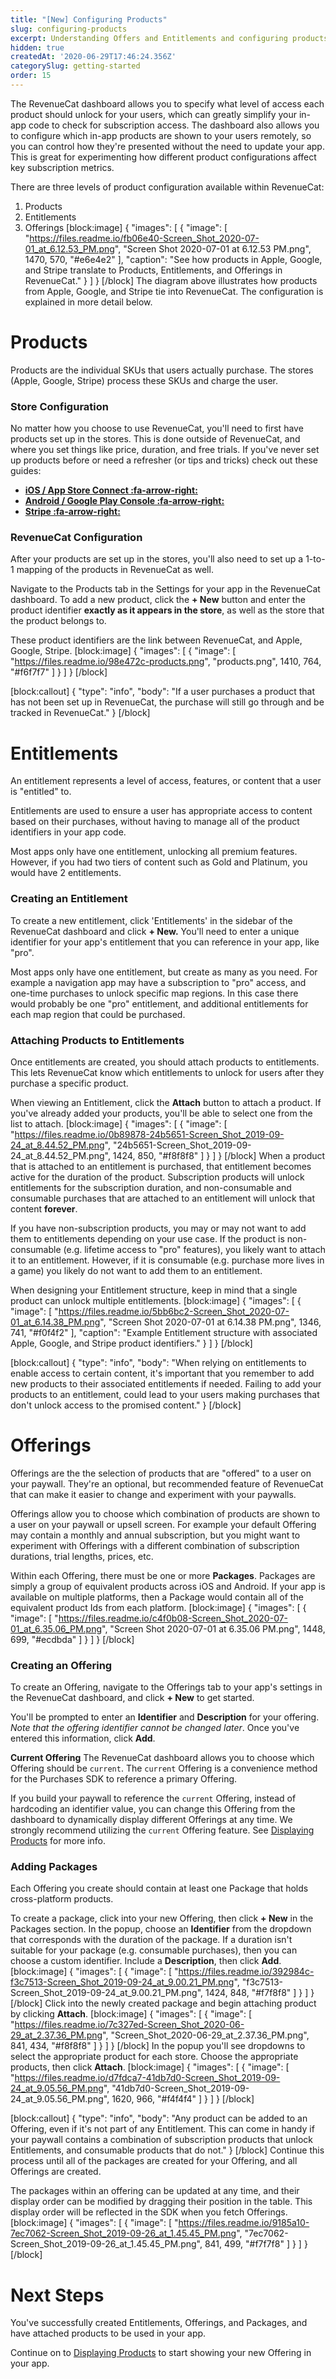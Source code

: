```yaml
---
title: "[New] Configuring Products"
slug: configuring-products
excerpt: Understanding Offers and Entitlements and configuring products with RevenueCat
hidden: true
createdAt: '2020-06-29T17:46:24.356Z'
categorySlug: getting-started
order: 15
---
```

The RevenueCat dashboard allows you to specify what level of access each product should unlock for your users, which can greatly simplify your in-app code to check for subscription access. The dashboard also allows you to configure which in-app products are shown to your users remotely, so you can control how they're presented without the need to update your app. This is great for experimenting how different product configurations affect key subscription metrics.

There are three levels of product configuration available within RevenueCat:
  1.  Products
  2. Entitlements
  3. Offerings
[block:image]
{
  "images": [
    {
      "image": [
        "https://files.readme.io/fb06e40-Screen_Shot_2020-07-01_at_6.12.53_PM.png",
        "Screen Shot 2020-07-01 at 6.12.53 PM.png",
        1470,
        570,
        "#e6e4e2"
      ],
      "caption": "See how products in Apple, Google, and Stripe translate to Products, Entitlements, and Offerings in RevenueCat."
    }
  ]
}
[/block]
The diagram above illustrates how products from Apple, Google, and Stripe tie into RevenueCat. The configuration is explained in more detail below.

# Products
Products are the individual SKUs that users actually purchase. The stores (Apple, Google, Stripe) process these SKUs and charge the user.

### Store Configuration
No matter how you choose to use RevenueCat, you'll need to first have products set up in the stores. This is done outside of RevenueCat, and where you set things like price, duration, and free trials. If you've never set up products before or need a refresher (or tips and tricks) check out these guides:

- **[iOS / App Store Connect :fa-arrow-right:](doc:ios-products)**
- **[Android / Google Play Console :fa-arrow-right:](doc:android-products)**
- **[Stripe :fa-arrow-right:](doc:stripe-products)**

### RevenueCat Configuration
After your products are set up in the stores, you'll also need to set up a 1-to-1 mapping of the products in RevenueCat as well.

Navigate to the Products tab in the Settings for your app in the RevenueCat dashboard. To add a new product, click the **+ New** button and enter the product identifier **exactly as it appears in the store**, as well as the store that the product belongs to.

These product identifiers are the link between RevenueCat, and Apple, Google, Stripe.
[block:image]
{
  "images": [
    {
      "image": [
        "https://files.readme.io/98e472c-products.png",
        "products.png",
        1410,
        764,
        "#f6f7f7"
      ]
    }
  ]
}
[/block]

[block:callout]
{
  "type": "info",
  "body": "If a user purchases a product that has not been set up in RevenueCat, the purchase will still go through and be tracked in RevenueCat."
}
[/block]
# Entitlements
An entitlement represents a level of access, features, or content that a user is "entitled" to.

Entitlements are used to ensure a user has appropriate access to content based on their purchases, without having to manage all of the product identifiers in your app code. 

Most apps only have one entitlement, unlocking all premium features. However, if you had two tiers of content such as Gold and Platinum, you would have 2 entitlements.

### Creating an Entitlement

To create a new entitlement, click 'Entitlements' in the sidebar of the RevenueCat dashboard and click **+ New.** You'll need to enter a unique identifier for your app's entitlement that you can reference in your app, like "pro". 

Most apps only have one entitlement, but create as many as you need. For example a navigation app may have a subscription to "pro" access, and one-time purchases to unlock specific map regions. In this case there would probably be one "pro" entitlement, and additional entitlements for each map region that could be purchased.

### Attaching Products to Entitlements
Once entitlements are created, you should attach products to entitlements. This lets RevenueCat know which entitlements to unlock for users after they purchase a specific product.

When viewing an Entitlement, click the **Attach** button to attach a product. If you've already added your products, you'll be able to select one from the list to attach.
[block:image]
{
  "images": [
    {
      "image": [
        "https://files.readme.io/0b89878-24b5651-Screen_Shot_2019-09-24_at_8.44.52_PM.png",
        "24b5651-Screen_Shot_2019-09-24_at_8.44.52_PM.png",
        1424,
        850,
        "#f8f8f8"
      ]
    }
  ]
}
[/block]
When a product that is attached to an entitlement is purchased, that entitlement becomes active for the duration of the product. Subscription products will unlock entitlements for the subscription duration, and non-consumable and consumable purchases that are attached to an entitlement will unlock that content **forever**.

If you have non-subscription products, you may or may not want to add them to entitlements depending on your use case. If the product is non-consumable (e.g. lifetime access to "pro" features), you likely want to attach it to an entitlement. However, if it is consumable (e.g. purchase more lives in a game) you likely do not want to add them to an entitlement. 

When designing your Entitlement structure, keep in mind that a single product can unlock multiple entitlements. 
[block:image]
{
  "images": [
    {
      "image": [
        "https://files.readme.io/5bb6bc2-Screen_Shot_2020-07-01_at_6.14.38_PM.png",
        "Screen Shot 2020-07-01 at 6.14.38 PM.png",
        1346,
        741,
        "#f0f4f2"
      ],
      "caption": "Example Entitlement structure with associated Apple, Google, and Stripe product identifiers."
    }
  ]
}
[/block]

[block:callout]
{
  "type": "info",
  "body": "When relying on entitlements to enable access to certain content, it's important that you remember to add new products to their associated entitlements if needed. Failing to add your products to an entitlement, could lead to your users making purchases that don't unlock access to the promised content."
}
[/block]
# Offerings

Offerings are the the selection of products that are "offered" to a user on your paywall. They're an optional, but recommended feature of RevenueCat that can make it easier to change and experiment with your paywalls.

Offerings allow you to choose which combination of products are shown to a user on your paywall or upsell screen. For example your default Offering may contain a monthly and annual subscription, but you might want to experiment with Offerings with a different combination of subscription durations, trial lengths, prices, etc.

Within each Offering, there must be one or more **Packages**. Packages are simply a group of equivalent products across iOS and Android. If your app is available on multiple platforms, then a Package would contain all of the equivalent product Ids from each platform. 
[block:image]
{
  "images": [
    {
      "image": [
        "https://files.readme.io/c4f0b08-Screen_Shot_2020-07-01_at_6.35.06_PM.png",
        "Screen Shot 2020-07-01 at 6.35.06 PM.png",
        1448,
        699,
        "#ecdbda"
      ]
    }
  ]
}
[/block]
### Creating an Offering

To create an Offering, navigate to the Offerings tab to your app's settings in the RevenueCat dashboard, and click **+ New** to get started.

You'll be prompted to enter an **Identifier** and **Description** for your offering. *Note that the offering identifier cannot be changed later*. Once you've entered this information, click **Add**.

**Current Offering**
The RevenueCat dashboard allows you to choose which Offering should be `current`. The `current` Offering is a convenience method for the Purchases SDK to reference a primary Offering. 

If you build your paywall to reference the `current` Offering, instead of hardcoding an identifier value, you can change this Offering from the dashboard to dynamically display different Offerings at any time. We strongly recommend utilizing the `current` Offering feature. See [Displaying Products](doc:displaying-products) for more info.

### Adding Packages
Each Offering you create should contain at least one Package that holds cross-platform products. 

To create a package, click into your new Offering, then click **+ New** in the Packages section. In the popup, choose an **Identifier** from the dropdown that corresponds with the duration of the package. If a duration isn't suitable for your package (e.g. consumable purchases), then you can choose a custom identifier. Include a **Description**, then click **Add**. 
[block:image]
{
  "images": [
    {
      "image": [
        "https://files.readme.io/392984c-f3c7513-Screen_Shot_2019-09-24_at_9.00.21_PM.png",
        "f3c7513-Screen_Shot_2019-09-24_at_9.00.21_PM.png",
        1424,
        848,
        "#f7f8f8"
      ]
    }
  ]
}
[/block]
Click into the newly created package and begin attaching product by clicking **Attach**.
[block:image]
{
  "images": [
    {
      "image": [
        "https://files.readme.io/7c327ed-Screen_Shot_2020-06-29_at_2.37.36_PM.png",
        "Screen_Shot_2020-06-29_at_2.37.36_PM.png",
        841,
        434,
        "#f8f8f8"
      ]
    }
  ]
}
[/block]
In the popup you'll see dropdowns to select the appropriate product for each store. Choose the appropriate products, then click **Attach**.
[block:image]
{
  "images": [
    {
      "image": [
        "https://files.readme.io/d7fdca7-41db7d0-Screen_Shot_2019-09-24_at_9.05.56_PM.png",
        "41db7d0-Screen_Shot_2019-09-24_at_9.05.56_PM.png",
        1620,
        966,
        "#f4f4f4"
      ]
    }
  ]
}
[/block]

[block:callout]
{
  "type": "info",
  "body": "Any product can be added to an Offering, even if it's not part of any Entitlement. This can come in handy if your paywall contains a combination of subscription products that unlock Entitlements, and consumable products that do not."
}
[/block]
Continue this process until all of the packages are created for your Offering, and all Offerings are created.

The packages within an offering can be updated at any time, and their display order can be modified by dragging their position in the table. This display order will be reflected in the SDK when you fetch Offerings.
[block:image]
{
  "images": [
    {
      "image": [
        "https://files.readme.io/9185a10-7ec7062-Screen_Shot_2019-09-26_at_1.45.45_PM.png",
        "7ec7062-Screen_Shot_2019-09-26_at_1.45.45_PM.png",
        841,
        499,
        "#f7f7f8"
      ]
    }
  ]
}
[/block]
# Next Steps
You've successfully created Entitlements, Offerings, and Packages, and have attached products to be used in your app. 

Continue on to [Displaying Products](doc:displaying-products) to start showing your new Offering in your app.